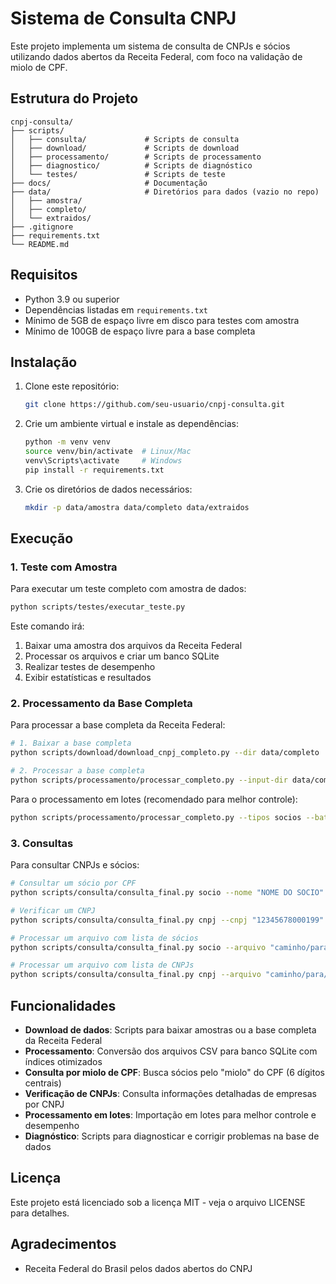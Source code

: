 # Sistema de Consulta CNPJ

Este projeto implementa um sistema de consulta de CNPJs e sócios utilizando dados abertos da Receita Federal, com foco na validação de miolo de CPF.

## Estrutura do Projeto

```
cnpj-consulta/
├── scripts/
│   ├── consulta/             # Scripts de consulta
│   ├── download/             # Scripts de download
│   ├── processamento/        # Scripts de processamento
│   ├── diagnostico/          # Scripts de diagnóstico
│   └── testes/               # Scripts de teste
├── docs/                     # Documentação
├── data/                     # Diretórios para dados (vazio no repo)
│   ├── amostra/
│   ├── completo/
│   └── extraidos/
├── .gitignore
├── requirements.txt
└── README.md
```

## Requisitos

- Python 3.9 ou superior
- Dependências listadas em `requirements.txt`
- Mínimo de 5GB de espaço livre em disco para testes com amostra
- Mínimo de 100GB de espaço livre para a base completa

## Instalação

1. Clone este repositório:
   ```bash
   git clone https://github.com/seu-usuario/cnpj-consulta.git
   ```

2. Crie um ambiente virtual e instale as dependências:
   ```bash
   python -m venv venv
   source venv/bin/activate  # Linux/Mac
   venv\Scripts\activate     # Windows
   pip install -r requirements.txt
   ```

3. Crie os diretórios de dados necessários:
   ```bash
   mkdir -p data/amostra data/completo data/extraidos
   ```

## Execução

### 1. Teste com Amostra

Para executar um teste completo com amostra de dados:

```bash
python scripts/testes/executar_teste.py
```

Este comando irá:
1. Baixar uma amostra dos arquivos da Receita Federal
2. Processar os arquivos e criar um banco SQLite
3. Realizar testes de desempenho
4. Exibir estatísticas e resultados

### 2. Processamento da Base Completa

Para processar a base completa da Receita Federal:

```bash
# 1. Baixar a base completa
python scripts/download/download_cnpj_completo.py --dir data/completo

# 2. Processar a base completa
python scripts/processamento/processar_completo.py --input-dir data/completo --output-dir data/extraidos --db-path cnpj_completo.db
```

Para o processamento em lotes (recomendado para melhor controle):
```bash
python scripts/processamento/processar_completo.py --tipos socios --batch-size 50000 --recriar-tabelas
```

### 3. Consultas

Para consultar CNPJs e sócios:

```bash
# Consultar um sócio por CPF
python scripts/consulta/consulta_final.py socio --nome "NOME DO SOCIO" --cpf "12345678900"

# Verificar um CNPJ
python scripts/consulta/consulta_final.py cnpj --cnpj "12345678000199"

# Processar um arquivo com lista de sócios
python scripts/consulta/consulta_final.py socio --arquivo "caminho/para/lista_socios.csv"

# Processar um arquivo com lista de CNPJs
python scripts/consulta/consulta_final.py cnpj --arquivo "caminho/para/lista_cnpjs.csv"
```

## Funcionalidades

- **Download de dados**: Scripts para baixar amostras ou a base completa da Receita Federal
- **Processamento**: Conversão dos arquivos CSV para banco SQLite com índices otimizados
- **Consulta por miolo de CPF**: Busca sócios pelo "miolo" do CPF (6 dígitos centrais)
- **Verificação de CNPJs**: Consulta informações detalhadas de empresas por CNPJ
- **Processamento em lotes**: Importação em lotes para melhor controle e desempenho
- **Diagnóstico**: Scripts para diagnosticar e corrigir problemas na base de dados

## Licença

Este projeto está licenciado sob a licença MIT - veja o arquivo LICENSE para detalhes.

## Agradecimentos

- Receita Federal do Brasil pelos dados abertos do CNPJ
